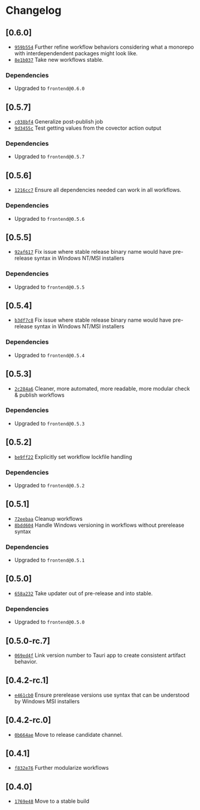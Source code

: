 # Changelog

## \[0.6.0]

- [`959b554`](https://github.com/johncarmack1984/my-tauri-updater/commit/959b554c3cf4dfc478ab9701f2e6bdb0182abb8d) Further refine workflow behaviors considering what a monorepo with interdependendent packages might look like.
- [`8e1b037`](https://github.com/johncarmack1984/my-tauri-updater/commit/8e1b037592bc251e364b1faba3dab8bfded1e5b2) Take new workflows stable.

### Dependencies

- Upgraded to `frontend@0.6.0`

## \[0.5.7]

- [`c038bf4`](https://github.com/johncarmack1984/my-tauri-updater/commit/c038bf43dd2c26682bfc7699f616cf2065f1635b) Generalize post-publish job
- [`9d3455c`](https://github.com/johncarmack1984/my-tauri-updater/commit/9d3455cd487f14b51355eac3db1e0d69a1269912) Test getting values from the covector action output

### Dependencies

- Upgraded to `frontend@0.5.7`

## \[0.5.6]

- [`1216cc7`](https://github.com/johncarmack1984/my-tauri-updater/commit/1216cc706ec27c1f1bd03da437cbef4cef29501b) Ensure all dependencies needed can work in all workflows.

### Dependencies

- Upgraded to `frontend@0.5.6`

## \[0.5.5]

- [`92af617`](https://github.com/johncarmack1984/my-tauri-updater/commit/92af61722146ae3fa67cb835b91f3572f9527f96) Fix issue where stable release binary name would have pre-release syntax in Windows NT/MSI installers

### Dependencies

- Upgraded to `frontend@0.5.5`

## \[0.5.4]

- [`b3df7c8`](https://github.com/johncarmack1984/my-tauri-updater/commit/b3df7c88ed9bc3f9259d8865f767e02f3d31e3dc) Fix issue where stable release binary name would have pre-release syntax in Windows NT/MSI installers

### Dependencies

- Upgraded to `frontend@0.5.4`

## \[0.5.3]

- [`2c284a6`](https://github.com/johncarmack1984/my-tauri-updater/commit/2c284a659e15efd2b386bb92d1f7c31419821025) Cleaner, more automated, more readable, more modular check & publish workflows

### Dependencies

- Upgraded to `frontend@0.5.3`

## \[0.5.2]

- [`be9ff22`](https://github.com/johncarmack1984/my-tauri-updater/commit/be9ff229e9b89ef194ebba0237b7cddd127aaf1b) Explicitly set workflow lockfile handling

### Dependencies

- Upgraded to `frontend@0.5.2`

## \[0.5.1]

- [`72eebaa`](https://github.com/johncarmack1984/my-tauri-updater/commit/72eebaa76b6b11f9c5e6faf02d8741498237025a) Cleanup workflows
- [`8bdd604`](https://github.com/johncarmack1984/my-tauri-updater/commit/8bdd604752cc3aae98d7bc679aaff1b18e947c9a) Handle Windows versioning in workflows without prerelease syntax

### Dependencies

- Upgraded to `frontend@0.5.1`

## \[0.5.0]

- [`658a232`](https://github.com/johncarmack1984/my-tauri-updater/commit/658a232f0d9b6948331206a185cdbf9fd4f16820) Take updater out of pre-release and into stable.

### Dependencies

- Upgraded to `frontend@0.5.0`

## \[0.5.0-rc.7]

- [`069ed4f`](https://github.com/johncarmack1984/my-tauri-updater/commit/069ed4f8166c909114c58d234225a3839accbb74) Link version number to Tauri app to create consistent artifact behavior.

## \[0.4.2-rc.1]

- [`e461cb0`](https://github.com/johncarmack1984/my-tauri-updater/commit/e461cb073078a61e147ca55991b66fa8b64b33e5) Ensure prerelease versions use syntax that can be understood by Windows MSI installers

## \[0.4.2-rc.0]

- [`0b664ae`](https://github.com/johncarmack1984/my-tauri-updater/commit/0b664ae85a1fe7c6860679ba9e4b5b6fa291ea51) Move to release candidate channel.

## \[0.4.1]

- [`f832e76`](https://github.com/johncarmack1984/my-tauri-updater/commit/f832e76d5a352bcc14ff77c4802f6a0e7e672ccb) Further modularize workflows

## \[0.4.0]

- [`1769e48`](https://github.com/johncarmack1984/my-tauri-updater/commit/1769e48391b768e480af9c9a187bf3b574576f6c) Move to a stable build
